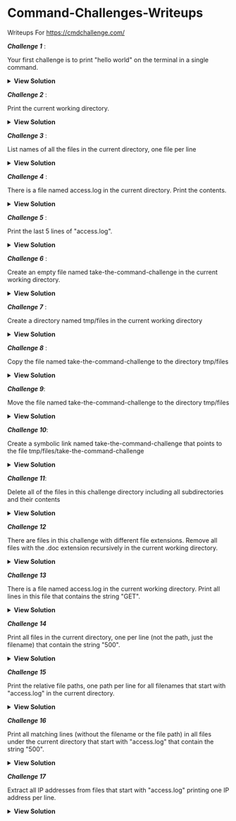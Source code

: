 # Command-Challenges-Writeups
Writeups For https://cmdchallenge.com/ 

***Challenge 1*** :

Your first challenge is to print "hello world" on the terminal in a single command.

<details>
  <summary> <b>View Solution </b></summary>
  
```echo "hello world```
</details>

***Challenge 2*** :

Print the current working directory.
<details>
  <summary> <b>View Solution </b></summary>
```pwd```
</details>

***Challenge 3*** :

List names of all the files in the current directory, one file per line 
<details>
  <summary> <b>View Solution </b></summary>
```ls```
</details>

***Challenge 4*** :

There is a file named access.log in the current directory. Print the contents.
<details>
  <summary> <b>View Solution </b></summary>
 ```cat access.log```
 </details>
 
 ***Challenge 5*** :
 
 Print the last 5 lines of "access.log".
<details>
  <summary> <b>View Solution </b></summary>
``` cat access.log | tail -n 5 ```
</details>

 ***Challenge 6*** :
 
 Create an empty file named take-the-command-challenge in the current working directory.
<details>
  <summary> <b>View Solution </b></summary>
```> take-the-command-challenge```
</details>

 ***Challenge 7*** :
 
 Create a directory named tmp/files in the current working directory

<details>
  <summary> <b>View Solution </b></summary>
```mkdir -p tmp/files```
</details>
 
 ***Challenge 8*** :
 
 Copy the file named take-the-command-challenge to the directory tmp/files

<details>
  <summary> <b>View Solution </b></summary>
```cp take-the-command-challenge  tmp/files```
</details>

***Challenge 9***: 

Move the file named take-the-command-challenge to the directory tmp/files

<details>
  <summary> <b>View Solution </b></summary>
```mv take-the-command-challenge  tmp/files```
</details>

***Challenge 10***: 

Create a symbolic link named take-the-command-challenge that points to the file tmp/files/take-the-command-challenge

<details>
  <summary> <b>View Solution </b></summary>
```ln -s tmp/files/take-the-command-challenge take-the-command-challenge ```
</details>

***Challenge 11***:

Delete all of the files in this challenge directory including all subdirectories and their contents

<details>
  <summary> <b>View Solution </b></summary>
```rm -rf .* ./*```
</details>

***Challenge 12***

There are files in this challenge with different file extensions. Remove all files with the .doc extension recursively in the current working directory.

<details>
  <summary> <b>View Solution </b></summary>
```rm -f **/*.doc```
</details>

***Challenge 13***

There is a file named access.log in the current working directory. Print all lines in this file that contains the string "GET".

<details>
  <summary> <b>View Solution </b></summary>
```cat access.log | grep -i "GET"```
</details>

***Challenge 14***

Print all files in the current directory, one per line (not the path, just the filename) that contain the string "500".


<details>
  <summary> <b>View Solution </b></summary>
```grep -Rli "500"```
</details>

***Challenge 15***

Print the relative file paths, one path per line for all filenames that start with "access.log" in the current directory.

<details>
  <summary> <b>View Solution </b></summary>
```ls -r```
</details>

***Challenge 16***

Print all matching lines (without the filename or the file path) in all files under the current directory that start with "access.log" that contain the string "500".

<details>
  <summary> <b>View Solution </b></summary>
```find ./ -type f -name access.* -exec grep -i "500" "{}" ";"```
</details>

***Challenge 17***

Extract all IP addresses from files that start with "access.log" printing one IP address per line.

<details>
  <summary> <b>View Solution </b></summary>
``````
</details>







